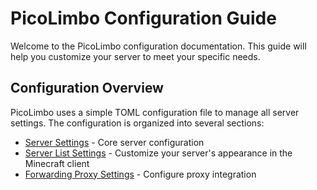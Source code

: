 # PicoLimbo Configuration Guide

Welcome to the PicoLimbo configuration documentation. This guide will help you customize your server to meet your specific needs.

## Configuration Overview

PicoLimbo uses a simple TOML configuration file to manage all server settings. The configuration is organized into several sections:

- [Server Settings](./server-settings) - Core server configuration
- [Server List Settings](./server-list) - Customize your server's appearance in the Minecraft client
- [Forwarding Proxy Settings](./proxy-integration) - Configure proxy integration
